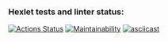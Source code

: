 ### Hexlet tests and linter status:
[![Actions Status](https://github.com/VolkovCode/frontend-project-lvl1/workflows/hexlet-check/badge.svg)](https://github.com/VolkovCode/frontend-project-lvl1/actions)
[![Maintainability](https://api.codeclimate.com/v1/badges/da658b26eb2af51bd559/maintainability)](https://codeclimate.com/github/VolkovCode/frontend-project-lvl1/maintainability)
[![asciicast](https://asciinema.org/a/qgPt9oxZ9o4qWacYWIR0v7m9l.svg)](https://asciinema.org/a/qgPt9oxZ9o4qWacYWIR0v7m9l)